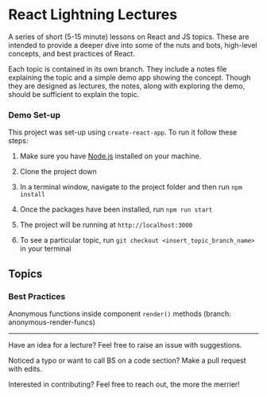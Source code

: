 # React Lightning Lectures

A series of short (5-15 minute) lessons on React and JS topics.
These are intended to provide a deeper dive into some of the nuts and bots, high-level concepts, and best practices of React.

Each topic is contained in its own branch. They include a notes file explaining the topic and a simple demo app showing the concept.
Though they are designed as lectures, the notes, along with exploring the demo, should be sufficient to explain the topic.

### Demo Set-up

This project was set-up using `create-react-app`. To run it follow these steps:

1. Make sure you have [Node.js](https://nodejs.org/en/) installed on your machine.

2. Clone the project down

3. In a terminal window, navigate to the project folder and then run `npm install`

4. Once the packages have been installed, run `npm run start`

5. The project will be running at `http://localhost:3000`

6. To see a particular topic, run `git checkout <insert_topic_branch_name>` in your terminal

## Topics

### Best Practices

Anonymous functions inside component `render()` methods (branch: anonymous-render-funcs)

---

Have an idea for a lecture? Feel free to raise an issue with suggestions.

Noticed a typo or want to call BS on a code section? Make a pull request with edits.

Interested in contributing? Feel free to reach out, the more the merrier!
